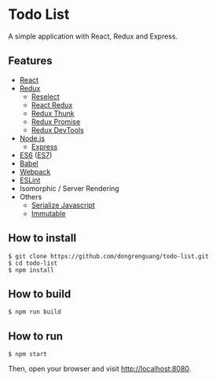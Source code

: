 # Todo List
A simple application with React, Redux and Express.

## Features
- [React](http://facebook.github.io/react/)
- [Redux](http://redux.js.org/)
  + [Reselect](https://github.com/reactjs/reselect)
  + [React Redux](https://github.com/reactjs/react-redux)
  + [Redux Thunk](https://github.com/gaearon/redux-thunk)
  + [Redux Promise](https://github.com/acdlite/redux-promise)
  + [Redux DevTools](https://github.com/gaearon/redux-devtools)
- [Node.js](https://nodejs.org/en/)
  + [Express](http://expressjs.com/)
- [ES6](https://babeljs.io/docs/learn-es2015/) ([ES7](http://babeljs.io/docs/plugins/preset-stage-2/))
- [Babel](https://babeljs.io/)
- [Webpack](http://webpack.github.io/)
- [ESLint](http://eslint.org/)
- Isomorphic / Server Rendering
- Others
  + [Serialize Javascript](https://github.com/yahoo/serialize-javascript)
  + [Immutable](http://facebook.github.io/immutable-js/)

## How to install
```shell
$ git clone https://github.com/dongrenguang/todo-list.git
$ cd todo-list
$ npm install
```

## How to build
```shell
$ npm run build
```

## How to run
```shell
$ npm start
```
Then, open your browser and visit [http://localhost:8080](http://localhost:8080).

